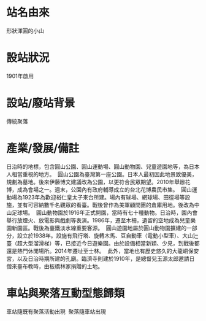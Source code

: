 # 站名由來

形狀渾圓的小山 

# 設站狀況

1901年啟用 

# 設站/廢站背景

傳統聚落 

# 產業/發展/備註

日治時的地標，包含圓山公園、圓山運動場、圓山動物園、兒童遊園地等，為日本人相當重視的地方。 
圓山公園為臺灣第一座公園。日本人最初因此地景致優美，規劃為墓地。後來伊藤博文建議改為公園，以更符合民眾期望。2010年舉辦花博，成為會場之一。週末，公園內有政府輔導成立的台北花博農民市集。 
圓山運動場為1923年為歡迎裕仁皇太子來台所建。場內有球場、網球場、田徑場等設施，並有可容納數千名觀眾的看臺。戰後曾作為美軍顧問團的倉庫用地。後改為中山足球場。 
圓山動物園於1916年正式開園，當時有七十種動物。日治時，園內會舉行放煙火、放電影與戲劇等表演。1986年，遷至木柵，遺留的空地成為兒童樂園新園區。戰後為臺鐵淡水線重要客源。 
圓山遊園地屬於圓山動物園擴建的一部分，設立於1938年。設施有飛行塔、旋轉木馬、豆自動車（電動小型車）、大山辷臺（超大型溜滑梯）等，已接近今日遊樂園。由於設備相當新穎、少見，到戰後都還是熱門休閒場所。2014年遷址至士林。 
此外，當地也有歷史悠久的大龍峒保安宮，以及日治時期所建的孔廟。臨濟寺則建於1910年，是總督兒玉源太郎邀請日僧來臺布教時，由板橋林家捐贈的土地。 

# 車站與聚落互動型態歸類

車站隨既有聚落活動出現 
聚落隨車站出現 
